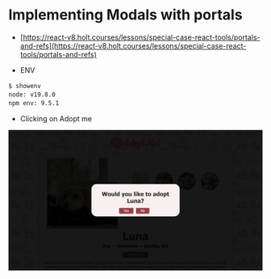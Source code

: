 # Implementing Modals with portals

- [https://react-v8.holt.courses/lessons/special-case-react-tools/portals-and-refs](https://react-v8.holt.courses/lessons/special-case-react-tools/portals-and-refs)

- ENV
  
```bash
$ showenv
node: v19.8.0
npm env: 9.5.1
```

- Clicking on Adopt me

![img](.images/image-2023-04-22-14-10-07.png)
